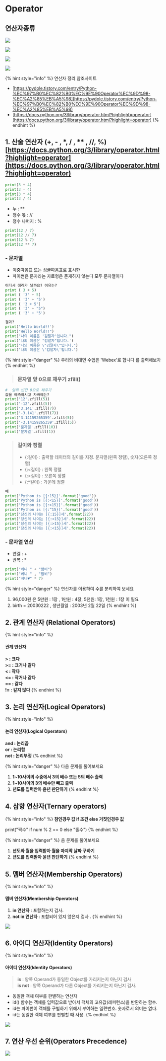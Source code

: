 # Operator

## 연산자종류 

![](../../../.gitbook/assets/image%20%28120%29.png)

![](../../../.gitbook/assets/image%20%28110%29.png)

![](../../../.gitbook/assets/image%20%28185%29.png)

![](../../../.gitbook/assets/image%20%28152%29.png)

{% hint style="info" %}
연산자 정리 참조사이트

* [https://pydole.tistory.com/entry/Python-%EC%97%B0%EC%82%B0%EC%9E%90Operator%EC%9D%98-%EC%A2%85%EB%A5%98](https://pydole.tistory.com/entry/Python-%EC%97%B0%EC%82%B0%EC%9E%90Operator%EC%9D%98-%EC%A2%85%EB%A5%98)
* [https://docs.python.org/3/library/operator.html?highlight=operator](https://docs.python.org/3/library/operator.html?highlight=operator)
{% endhint %}

## 1. 산술 연산자 \(+, - , \*, / , \*\* , //, %\) [https://docs.python.org/3/library/operator.html?highlight=operator](https://docs.python.org/3/library/operator.html?highlight=operator)

```python
print(3 + 4)
print(3 - 4)
print(3 * 4)
print(3 / 4)
```

* 누 : \*\*
* 정수 몫 : //
* 정수 나머지 : % 

```python
print(12 / 7)
print(12 // 7)
print(12 % 7)
print(12 ** 7)
```

### - 문자열 

* 이중따옴표 또는 싱글따옴표로 표시한 
* 파이썬은 문자라는 자료형은 존재하지 않는다 모두 문자열이다

```python
어디서 에러가 날까요? 이유는?
print ( 3 + 5)
print ( '3' + 5)
print ( '3' + '5')
print ( '3 + 5')
print ( '3' + "5")
print ( '3" + "5')

```

```python
결과?
print('Hello World!!')
print("Hello World!!")
print("나의 이름은 '김말자'입니다.")
print('나의 이름은 "김말자"입니다.')
print("나의 이름은 \"김말자\"입니다.")
print('나의 이름은 \'김말자\'입니다.')
```

{% hint style="danger" %}
우리의 비대면 수업은 'Webex'로 합니다   를 출력해보자
{% endhint %}

> ### 문자열 앞 0으로 채우기 zfill\(\)

```python
#  앞의 빈칸 0으로 채우기
값을 예측하시고 자바에는?
print('12'.zfill(5))
print('-12'.zfill(5))
print('3.141'.zfill(7))
print('-3.141'.zfill(7))
print('3.14159265359'.zfill(5))
print('-3.14159265359'.zfill(5))
print('문자열'.zfill(10))
print('문자열'.zfill(1))
```

> ### 길이와 정렬
>
> * {:길이} : 출력할 데이터의 길이를 지정. 문자열\(왼쪽 정렬\), 숫자\(오른쪽 정렬\)
> * {:&lt;길이} : 왼쪽 정렬
> * {:&gt;길이} : 오른쪽 정렬
> * {:^길이} : 가운데 정렬

```python
예
print('Python is [{:15}]'.format('good'))
print('Python is [{:<15}]'.format('good'))
print('Python is [{:>15}]'.format('good'))
print('Python is [{:^15}]'.format('good'))
print('당신의 나이는 [{:15}]세'.format(22))
print('당신의 나이는 [{:<15}]세'.format(22))
print('당신의 나이는 [{:>15}]세'.format(22))
print('당신의 나이는 [{:<15}]세'.format(22))
```

### - 문자열 연산   

* 연결 : +
* 반복 : \*

```python
print("베니 " + "밤비")
print("베니 " , "밤비")
print("베니♥" * 7)
```

{% hint style="danger" %}
연산자를 이용하여 수를 분리하여 보세요

1. 96,000원 은 5만원 : 1장 , 1만원 : 4장, 5천원: 1장, 1천원 : 1장 이 필요
2. birth = 20030222 ,  생년월일 : 2003년 2월 22일
{% endhint %}

## 2. 관계 연산자 \(Relational Operators\)

{% hint style="info" %}
#### 관계 연산자 <a id="1-relational-operators"></a>

 **&gt; : 크다**  
**&gt;= : 크거나 같다**  
**&lt; : 작다**  
**&lt;= : 작거나 같다**  
**== : 같다**  
**!= : 같지 않다**
{% endhint %}

## 3. 논리 연산자\(Logical Operators\)

{% hint style="info" %}
#### 논리 연산자\(Logical Operators\)

 **and : 논리곱**  
**or : 논리합**  
**not : 논리부정**
{% endhint %}

{% hint style="danger" %}
다음 문제를 풀어보세요

1. **1~10사이의 수중에서 3의 배수 또는 5의 배수 출력**
2. **1~10사이의 3의 배수만 빼고 출력**
3. **년도를 입력받아 윤년 판단하기**
{% endhint %}

## 4. 삼항 연산자\(Ternary operators\)

{% hint style="info" %}
 **참인경우 값 if 조건 else 거짓인경우 값**

print\("짝수" if num % 2 == 0 else "홀수"\)
{% endhint %}

{% hint style="danger" %}
음 문제를 풀어보세요

1. **년도와 월을 입력받아 월을 마지막 날짜 구하기**
2. **년도를 입력받아 윤년 판단하기**
{% endhint %}

## 5.  멤버 연산자\(Membership Operators\)

{% hint style="info" %}
#### 멤버 연산자\(Membership Operators\) <a id="1-membership-operators"></a>

1.  **in 연산자** : 포함하는지 검사.
2. **not in 연산자** : 포함되어 있지 않은지 검사 .
{% endhint %}

![](../../../.gitbook/assets/image%20%28145%29.png)

## 6. 아이디 연산자\(Identity Operators\)

{% hint style="info" %}
#### 아이디 연산자\(Identity Operators\) <a id="1-identity-operators"></a>

> **is** : 양쪽 Operand가 동일한 Object를 가리키는지 아닌지 검사  
> **is not** : 양쪽 Operand가 다른 Object를 가리키는지 아닌지 검사.

* 동일한 객체 여부를 판별하는 연산자
* id\(\) 함수는 객체를 입력값으로 받아서 객체의 고유값\(레퍼런스\)을 반환하는 함수.
* id는 파이썬이 객체를 구별하기 위해서 부여하는 일련번호. 숫자로서 의미는 없다.
* id는 동일한 객체 여부를 판별할 때 사용.
{% endhint %}

![](../../../.gitbook/assets/image%20%28123%29.png)

## 7. 연산 우선 순위\(Operators Precedence\) 

![](../../../.gitbook/assets/image%20%28213%29.png)

